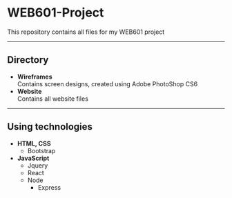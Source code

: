 # WEB601-Project
This repository contains all files for my WEB601 project

---
## Directory
- <b>Wireframes</b>
  <br>Contains screen designs, created using Adobe PhotoShop CS6
- <b>Website</b>
  <br>Contains all website files
---
## Using technologies 
- <b>HTML, CSS</b>
  - Bootstrap
- <b>JavaScript</b>
  - Jquery
  - React
  - Node
    - Express
  
